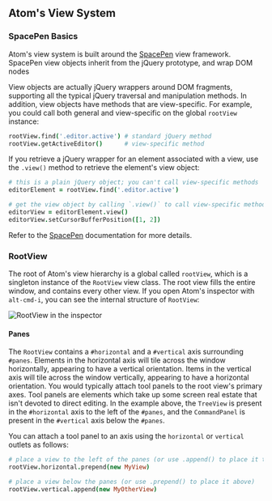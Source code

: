 ## Atom's View System

### SpacePen Basics

Atom's view system is built around the [SpacePen] view framework. SpacePen
view objects inherit from the jQuery prototype, and wrap DOM nodes

View objects are actually jQuery wrappers around DOM fragments, supporting all
the typical jQuery traversal and manipulation methods. In addition, view objects
have methods that are view-specific. For example, you could call both general
and view-specific on the global `rootView` instance:

```coffeescript
rootView.find('.editor.active') # standard jQuery method
rootView.getActiveEditor()      # view-specific method
```

If you retrieve a jQuery wrapper for an element associated with a view, use the
`.view()` method to retrieve the element's view object:

```coffeescript
# this is a plain jQuery object; you can't call view-specific methods
editorElement = rootView.find('.editor.active')

# get the view object by calling `.view()` to call view-specific methods
editorView = editorElement.view()
editorView.setCursorBufferPosition([1, 2])
```

Refer to the [SpacePen] documentation for more details.

### RootView

The root of Atom's view hierarchy is a global called `rootView`, which is a
singleton instance of the `RootView` view class. The root view fills the entire
window, and contains every other view. If you open Atom's inspector with
`alt-cmd-i`, you can see the internal structure of `RootView`:

![RootView in the inspector][rootview-inspector]

#### Panes

The `RootView` contains a `#horizontal` and a `#vertical` axis surrounding
`#panes`. Elements in the horizontal axis will tile across the window
horizontally, appearing to have a vertical orientation. Items in the vertical
axis will tile across the window vertically, appearing to have a horizontal
orientation. You would typically attach tool panels to the root view's primary
axes. Tool panels are elements which take up some screen real estate that isn't
devoted to direct editing. In the example above, the `TreeView` is present in
the `#horizontal` axis to the left of the `#panes`, and the `CommandPanel` is
present in the `#vertical` axis below the `#panes`.

You can attach a tool panel to an axis using the `horizontal` or `vertical`
outlets as follows:

```coffeescript
# place a view to the left of the panes (or use .append() to place it to the right)
rootView.horizontal.prepend(new MyView)

# place a view below the panes (or use .prepend() to place it above)
rootView.vertical.append(new MyOtherView)
```

[spacepen]: http://github.com/nathansobo/space-pen
[rootview-inspector]: https://f.cloud.github.com/assets/1424/1091631/1932c2d6-166b-11e3-8adf-9690fe82d3b8.png
